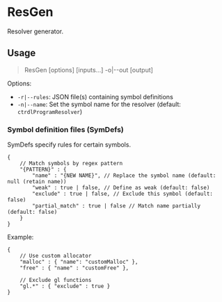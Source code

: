 # ResGen

Resolver generator.

## Usage

> ResGen [options] [inputs...] -o|--out [output]

Options:
- `-r|--rules`: JSON file(s) containing symbol definitions
- `-n|--name`: Set the symbol name for the resolver (default: `ctrdlProgramResolver`)

### Symbol definition files (SymDefs)

SymDefs specify rules for certain symbols.

```
{
    // Match symbols by regex pattern
    "{PATTERN}" : {
        "name" : "{NEW NAME}", // Replace the symbol name (default: null (retain name))
        "weak" : true | false, // Define as weak (default: false)
        "exclude" : true | false, // Exclude this symbol (default: false)
        "partial_match" : true | false // Match name partially (default: false)
    }
}
```

Example:

```
{
    // Use custom allocator
    "malloc" : { "name": "customMalloc" },
    "free" : { "name" : "customFree" },

    // Exclude gl functions
    "gl.*" : { "exclude" : true }
}
```
